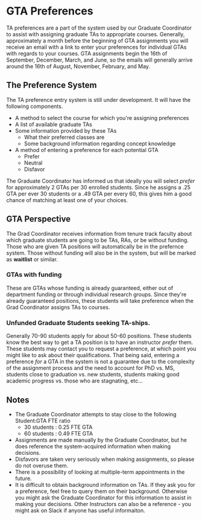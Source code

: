 # GTA Preferences

TA preferences are a part of the system used by our Graduate Coordinator to assist with assigning graduate TAs to appropriate courses.  Generally, approximately a month before the beginning of GTA assignments you will receive an email with a link to enter your preferences for individual GTAs with regards to your courses.  GTA assignments begin the 16th of September, December, March, and June, so the emails will generally arrive around the 16th of August, November, February, and May.

## The Preference System

The TA preference entry system is still under development. It will have the following components.

- A method to select the course for which you're assigning preferences
- A list of available graduate TAs
- Some information provided by these TAs
  - What their preferred classes are
  - Some background information regarding concept knowledge
- A method of entering a preference for each potential GTA
  - Prefer
  - Neutral
  - Disfavor

The Graduate Coordinator has informed us that ideally you will select *prefer* for approximately 2 GTAs per 30 enrolled students.  Since he assigns a .25 GTA per ever 30 students or a .49 GTA per every 60, this gives him a good chance of matching at least one of your choices.

## GTA Perspective

The Grad Coordinator receives information from tenure track faculty about which graduate students are going to be TAs, RAs, or be without funding.  Those who are given TA positions will automatically be in the prefernce system.  Those without funding will also be in the system, but will be marked as **waitlist** or similar.

### GTAs with funding

These are GTAs whose funding is already guaranteed, either out of department funding or through individual research groups.  Since they're already guaranteed positions, these students will take preference when the Grad Coordinator assigns TAs to courses.

### Unfunded Graduate Students seeking TA-ships.

Generally 70-90 students apply for about 50-60 positions.  These students know the best way to get a TA position is to have an instructor *prefer* them.  These students may contact you to request a preference, at which point you might like to ask about their qualifications.  That being said, entering a preference *for* a GTA in the system is not a guarantee due to the complexity of the assignment process and the need to account for PhD vs. MS, students close to graduation vs. new students, students making good academic progress vs. those who are stagnating, etc...

##

## Notes

- The Graduate Coordinator attempts to stay close to the following Student:GTA FTE ratio
  - 30 students : 0.25 FTE GTA
  - 60 students : 0.49 FTE GTA
- Assignments are made manually by the Graduate Coordinator, but he does reference the system-acquired information when making decisions.
- Disfavors are taken very seriously when making assignments, so please do not overuse them.
- There is a possibility of looking at multiple-term appointments in the future.
- It is difficult to obtain background information on TAs. If they ask you for a preference, feel free to query them on their background.  Otherwise you might ask the Graduate Coordinator for this information to assist in making your decisions.  Other Instructors can also be a reference - you might ask on Slack if anyone has useful informaiton.
